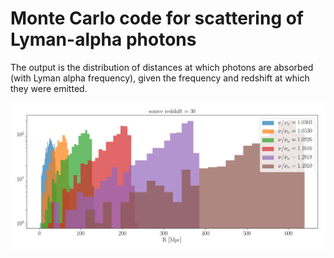 # Monte Carlo code for scattering of Lyman-alpha photons

The output is the distribution of distances at which photons are absorbed (with Lyman alpha frequency), given the frequency and redshift at which they were emitted.

![distance_distribution](dd.png)
